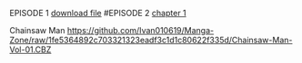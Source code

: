 EPISODE 1
[download file](https://drive.google.com/uc?export=download&id=1ALZuwV6gvav0sNW09pYJp4Trgy3PxBtn)
#EPISODE 2
[chapter 1](https://drive.google.com/uc?export=download&id=1ALZuwV6gvav0sNW09pYJp4Trgy3PxBtn)

Chainsaw Man
https://github.com/Ivan010619/Manga-Zone/raw/1fe5364892c703321323eadf3c1d1c80622f335d/Chainsaw-Man-Vol-01.CBZ

